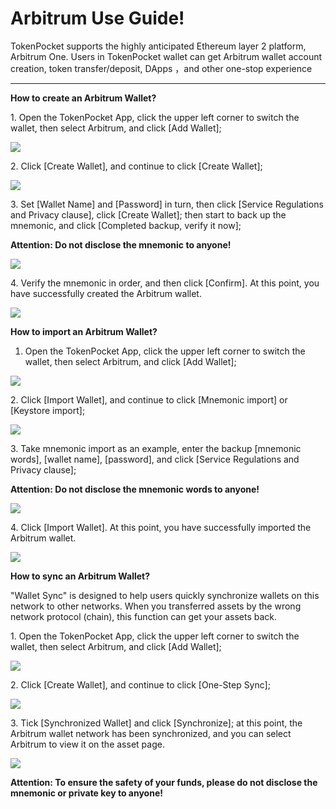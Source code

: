 # Arbitrum Use Guide!

TokenPocket supports the highly anticipated Ethereum layer 2 platform, Arbitrum One. Users in TokenPocket wallet can get Arbitrum wallet account creation, token transfer/deposit, DApps ，and other one-stop experience

****

**How to create an Arbitrum Wallet?**

1\. Open the TokenPocket App, click the upper left corner to switch the wallet, then select Arbitrum, and click \[Add Wallet];

![](<../../.gitbook/assets/1 (18) (1).png>)

2\. Click \[Create Wallet], and continue to click \[Create Wallet];

![](<../../.gitbook/assets/2 (20) (1).png>)

3\. Set \[Wallet Name] and \[Password] in turn, then click \[Service Regulations and Privacy clause], click \[Create Wallet]; then start to back up the mnemonic, and click \[Completed backup, verify it now];

**Attention: Do not disclose the mnemonic to anyone!**

![](<../../.gitbook/assets/3 (8) (1).png>)

4\. Verify the mnemonic in order, and then click \[Confirm]. At this point, you have successfully created the Arbitrum wallet.

![](<../../.gitbook/assets/4 (9).png>)

**How to import an Arbitrum Wallet?**

1. Open the TokenPocket App, click the upper left corner to switch the wallet, then select Arbitrum, and click \[Add Wallet];

![](<../../.gitbook/assets/5 (4).png>)

2\. Click \[Import Wallet], and continue to click \[Mnemonic import] or \[Keystore import];

![](<../../.gitbook/assets/7 (1) (1).png>)

3\. Take mnemonic import as an example, enter the backup \[mnemonic words], \[wallet name], \[password], and click \[Service Regulations and Privacy clause];

**Attention: Do not disclose the mnemonic words to anyone!**

![](<../../.gitbook/assets/8 (3).png>)

4\. Click \[Import Wallet]. At this point, you have successfully imported the Arbitrum wallet.

![](<../../.gitbook/assets/9 (2).png>)

**How to sync an Arbitrum Wallet?**

"Wallet Sync" is designed to help users quickly synchronize wallets on this network to other networks. When you transferred assets by the wrong network protocol (chain), this function can get your assets back.

1\. Open the TokenPocket App, click the upper left corner to switch the wallet, then select Arbitrum, and click \[Add Wallet];

![](<../../.gitbook/assets/10 (3).png>)

2\. Click \[Create Wallet], and continue to click \[One-Step Sync];

![](<../../.gitbook/assets/11 (2).png>)

3\. Tick \[Synchronized Wallet] and click \[Synchronize]; at this point, the Arbitrum wallet network has been synchronized, and you can select Arbitrum to view it on the asset page.

![](../../.gitbook/assets/12.png)

**Attention: To ensure the safety of your funds, please do not disclose the mnemonic or private key to anyone!**
